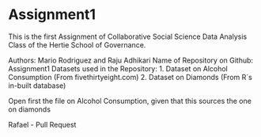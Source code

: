 # Assignment1

This is the first Assignment of Collaborative Social Science Data Analysis Class of the Hertie School of Governance. 

Authors: Mario Rodriguez and Raju Adhikari
Name of Repository on Github: Assignment1
Datasets used in the Repository: 1. Dataset on Alcohol Consumption (From fivethirtyeight.com)
                                 2. Dataset on Diamonds (From R´s in-built database)
                                 
Open first the file on Alcohol Consumption, given that this sources the one on diamonds


Rafael - Pull Request
